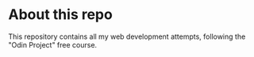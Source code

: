 # About this repo

<p>This repository contains all my web development attempts, following the "Odin Project" free course.</p>
